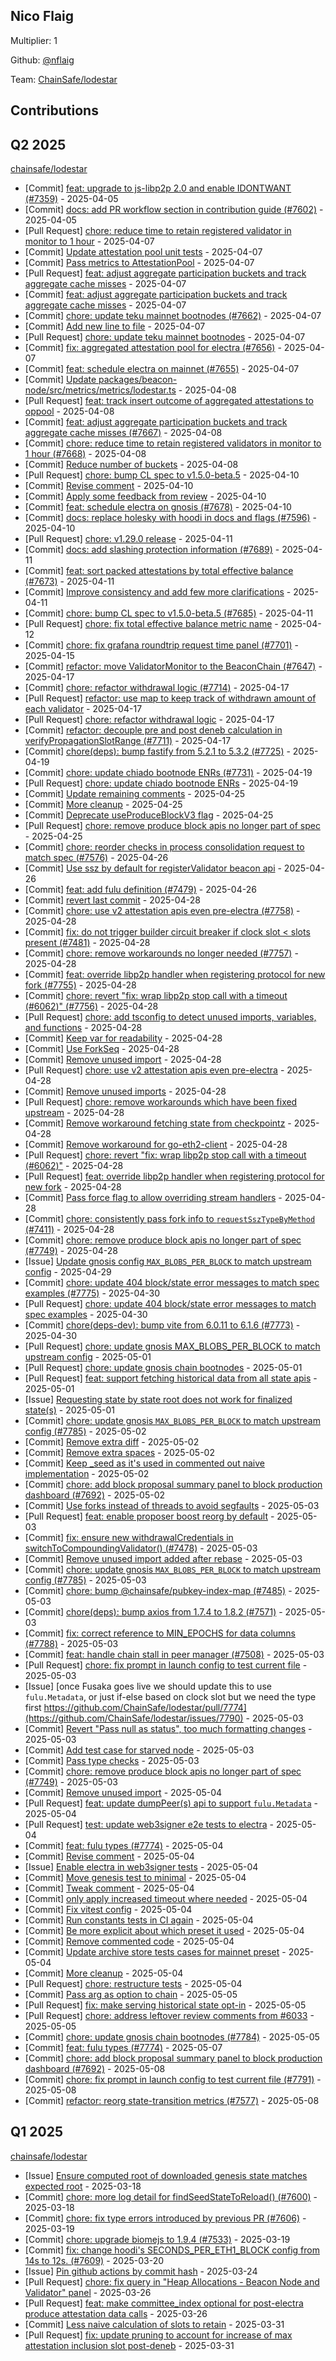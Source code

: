 
## Nico Flaig
Multiplier: 1

Github: [@nflaig](https://github.com/nflaig)

Team: [ChainSafe/lodestar](https://github.com/ChainSafe/lodestar/pulls?q=author%3Anflaig)

## Contributions

## Q2 2025


[chainsafe/lodestar](https://github.com/chainsafe/lodestar)
* [Commit] [feat: upgrade to js-libp2p 2.0 and enable IDONTWANT (#7359)](https://github.com/ChainSafe/lodestar/commit/bf6f3c9e5c92cd085ef37fa4ee21136a65cfa2d9) - 2025-04-05
* [Commit] [docs: add PR workflow section in contribution guide (#7602)](https://github.com/ChainSafe/lodestar/commit/30652b83f0de6205c01b64020a8f0d786b607c4a) - 2025-04-05
* [Pull Request] [chore: reduce time to retain registered validator in monitor to 1 hour](https://github.com/ChainSafe/lodestar/pull/7668) - 2025-04-07
* [Commit] [Update attestation pool unit tests](https://github.com/ChainSafe/lodestar/commit/2ab54ce0fbac5b82fb938f5beac9b87fccd16df9) - 2025-04-07
* [Commit] [Pass metrics to AttestationPool](https://github.com/ChainSafe/lodestar/commit/35f3184d2461c5b39134e8e76ae508d0b2ac5873) - 2025-04-07
* [Pull Request] [feat: adjust aggregate participation buckets and track aggregate cache misses](https://github.com/ChainSafe/lodestar/pull/7667) - 2025-04-07
* [Commit] [feat: adjust aggregate participation buckets and track aggregate cache misses](https://github.com/ChainSafe/lodestar/commit/9ba0c44fecc657efa766043b19d0d635ec3d0054) - 2025-04-07
* [Commit] [chore: update teku mainnet bootnodes (#7662)](https://github.com/ChainSafe/lodestar/commit/08715d4f0dcef21707082a01ca852dae34e29d8b) - 2025-04-07
* [Commit] [Add new line to file](https://github.com/ChainSafe/lodestar/commit/5d176913918168c52298a6a0c2793b11705814e5) - 2025-04-07
* [Pull Request] [chore: update teku mainnet bootnodes](https://github.com/ChainSafe/lodestar/pull/7662) - 2025-04-07
* [Commit] [fix: aggregated attestation pool for electra (#7656)](https://github.com/ChainSafe/lodestar/commit/5f4d26b46b1355e2583a7068a24db6d125c5e24b) - 2025-04-07
* [Commit] [feat: schedule electra on mainnet (#7655)](https://github.com/ChainSafe/lodestar/commit/87d367d9f7a8d6e548743a7fb65f13a0ca0d367d) - 2025-04-07
* [Commit] [Update packages/beacon-node/src/metrics/metrics/lodestar.ts](https://github.com/ChainSafe/lodestar/commit/1474a07f569b2636f6e3a135a79b016f33214da0) - 2025-04-08
* [Pull Request] [feat: track insert outcome of aggregated attestations to oppool](https://github.com/ChainSafe/lodestar/pull/7674) - 2025-04-08
* [Commit] [feat: adjust aggregate participation buckets and track aggregate cache misses (#7667)](https://github.com/ChainSafe/lodestar/commit/c76151c862556357381bcfae506e60520745df6b) - 2025-04-08
* [Commit] [chore: reduce time to retain registered validators in monitor to 1 hour (#7668)](https://github.com/ChainSafe/lodestar/commit/f87bd54721fef4941bda3abad22f81fb5e223fc5) - 2025-04-08
* [Commit] [Reduce number of buckets](https://github.com/ChainSafe/lodestar/commit/72d4eab822ea22b03c550fec3898a25cfce3fb37) - 2025-04-08
* [Pull Request] [chore: bump CL spec to v1.5.0-beta.5](https://github.com/ChainSafe/lodestar/pull/7685) - 2025-04-10
* [Commit] [Revise comment](https://github.com/ChainSafe/lodestar/commit/ef8a25bd6255b4d776b9f8531f45788290164b64) - 2025-04-10
* [Commit] [Apply some feedback from review](https://github.com/ChainSafe/lodestar/commit/0d65ddd106e332ddc6c65a08d648763e03e18bab) - 2025-04-10
* [Commit] [feat: schedule electra on gnosis (#7678)](https://github.com/ChainSafe/lodestar/commit/ac59affdb8679b7b13321b98344cc215d026efaa) - 2025-04-10
* [Commit] [docs: replace holesky with hoodi in docs and flags (#7596)](https://github.com/ChainSafe/lodestar/commit/9bc0958841e1fad8b0b49856df709bc02e8b1e33) - 2025-04-10
* [Pull Request] [chore: v1.29.0 release](https://github.com/ChainSafe/lodestar/pull/7690) - 2025-04-11
* [Commit] [docs: add slashing protection information (#7689)](https://github.com/ChainSafe/lodestar/commit/8aa1ad8d30da315d04efaa3dbfad9bdc23e5ccff) - 2025-04-11
* [Commit] [feat: sort packed attestations by total effective balance (#7673)](https://github.com/ChainSafe/lodestar/commit/a77957744c391134784242f2e23dfb4f45691f1f) - 2025-04-11
* [Commit] [Improve consistency and add few more clarifications](https://github.com/ChainSafe/lodestar/commit/e83155bed527703f740d03646d787ea24608f987) - 2025-04-11
* [Commit] [chore: bump CL spec to v1.5.0-beta.5 (#7685)](https://github.com/ChainSafe/lodestar/commit/c4068dc653d953b8b17e0142513ceef97b3c75b4) - 2025-04-11
* [Pull Request] [chore: fix total effective balance metric name](https://github.com/ChainSafe/lodestar/pull/7691) - 2025-04-12
* [Commit] [chore: fix grafana roundtrip request time panel (#7701)](https://github.com/ChainSafe/lodestar/commit/5ae1b18bae28a21ad05cef690a372e6ed9d7834e) - 2025-04-15
* [Commit] [refactor: move ValidatorMonitor to the BeaconChain (#7647)](https://github.com/ChainSafe/lodestar/commit/cdfdfec6ca53e1715cfe84e12ba3bb7e9d9023df) - 2025-04-17
* [Commit] [chore: refactor withdrawal logic (#7714)](https://github.com/ChainSafe/lodestar/commit/b42952860185b5db57fc69c63c320a80c5e07f9e) - 2025-04-17
* [Pull Request] [refactor: use map to keep track of withdrawn amount of each validator](https://github.com/ChainSafe/lodestar/pull/7715) - 2025-04-17
* [Pull Request] [chore: refactor withdrawal logic](https://github.com/ChainSafe/lodestar/pull/7714) - 2025-04-17
* [Commit] [refactor: decouple pre and post deneb calculation in verifyPropagationSlotRange (#7711)](https://github.com/ChainSafe/lodestar/commit/713062c1070ab1a6234d4203f3d86b37cad26356) - 2025-04-17
* [Commit] [chore(deps): bump fastify from 5.2.1 to 5.3.2 (#7725)](https://github.com/ChainSafe/lodestar/commit/8e915fe6fcd77d4e92a4905e57e0cb5fdff99f20) - 2025-04-19
* [Commit] [chore: update chiado bootnode ENRs (#7731)](https://github.com/ChainSafe/lodestar/commit/910e3848db4bfaa8338d03c6f32f851dc86baa1f) - 2025-04-19
* [Pull Request] [chore: update chiado bootnode ENRs](https://github.com/ChainSafe/lodestar/pull/7731) - 2025-04-19
* [Commit] [Update remaining comments](https://github.com/ChainSafe/lodestar/commit/a6355fd7d0afaeee1afe5e25cfccfc4126520f89) - 2025-04-25
* [Commit] [More cleanup](https://github.com/ChainSafe/lodestar/commit/17e6e594a6924386134832ebb1fd88ea1563405e) - 2025-04-25
* [Commit] [Deprecate useProduceBlockV3 flag](https://github.com/ChainSafe/lodestar/commit/4884de2c1380f322732ae36e910e7ccf81bd789d) - 2025-04-25
* [Pull Request] [chore: remove produce block apis no longer part of spec](https://github.com/ChainSafe/lodestar/pull/7749) - 2025-04-25
* [Commit] [chore: reorder checks in process consolidation request to match spec (#7576)](https://github.com/ChainSafe/lodestar/commit/8448e83b8130e9763d0d2b1fc9dc46b5de5bf805) - 2025-04-26
* [Commit] [Use ssz by default for registerValidator beacon api](https://github.com/ChainSafe/lodestar/commit/388e5dd55455d6d986f16f0c6abe005dee1b793d) - 2025-04-26
* [Commit] [feat: add fulu definition (#7479)](https://github.com/ChainSafe/lodestar/commit/929d0ea0221015e2f87247c68c727d585eb9cb67) - 2025-04-26
* [Commit] [revert last commit](https://github.com/ChainSafe/lodestar/commit/60439badfcbd0a97c5f41a538b2f70cf40845f10) - 2025-04-28
* [Commit] [chore: use v2 attestation apis even pre-electra (#7758)](https://github.com/ChainSafe/lodestar/commit/9f1d8d65fd688b8bd620f226a3af006e409030fc) - 2025-04-28
* [Commit] [fix: do not trigger builder circuit breaker if clock slot < slots present (#7481)](https://github.com/ChainSafe/lodestar/commit/6dd10cbe48f61cf53e1cf01404d8b96386736df5) - 2025-04-28
* [Commit] [chore: remove workarounds no longer needed (#7757)](https://github.com/ChainSafe/lodestar/commit/7faa7737660fab6bb919bb507eefd5778cf36eec) - 2025-04-28
* [Commit] [feat: override libp2p handler when registering protocol for new fork (#7755)](https://github.com/ChainSafe/lodestar/commit/ca68d9a61ab44f6aa35a89cb9e12ec6b13e8257b) - 2025-04-28
* [Commit] [chore: revert "fix: wrap libp2p stop call with a timeout (#6062)" (#7756)](https://github.com/ChainSafe/lodestar/commit/2f79f78ee3eb859d110b3663e839c1eed0975d19) - 2025-04-28
* [Pull Request] [chore: add tsconfig to detect unused imports, variables, and functions](https://github.com/ChainSafe/lodestar/pull/7759) - 2025-04-28
* [Commit] [Keep var for readability](https://github.com/ChainSafe/lodestar/commit/0ab2ab5446818d1ae59bffed1bf95b84e4f15bf4) - 2025-04-28
* [Commit] [Use ForkSeq](https://github.com/ChainSafe/lodestar/commit/f15b8d4d5c7aa56378b2a4157481913637743911) - 2025-04-28
* [Commit] [Remove unused import](https://github.com/ChainSafe/lodestar/commit/391d86f4757e36c2f950d45803da101b91d9a4cd) - 2025-04-28
* [Pull Request] [chore: use v2 attestation apis even pre-electra](https://github.com/ChainSafe/lodestar/pull/7758) - 2025-04-28
* [Commit] [Remove unused imports](https://github.com/ChainSafe/lodestar/commit/2b3f8da30a1d8f134772a68e52021abf7b6e72f6) - 2025-04-28
* [Pull Request] [chore: remove workarounds which have been fixed upstream](https://github.com/ChainSafe/lodestar/pull/7757) - 2025-04-28
* [Commit] [Remove workaround fetching state from checkpointz](https://github.com/ChainSafe/lodestar/commit/f206bb2f0866d98067877ee4d213a9c52adb5312) - 2025-04-28
* [Commit] [Remove workaround for go-eth2-client](https://github.com/ChainSafe/lodestar/commit/64c9625b98eb47689779889756fdad1f61f32f31) - 2025-04-28
* [Pull Request] [chore: revert "fix: wrap libp2p stop call with a timeout (#6062)"](https://github.com/ChainSafe/lodestar/pull/7756) - 2025-04-28
* [Pull Request] [feat: override libp2p handler when registering protocol for new fork](https://github.com/ChainSafe/lodestar/pull/7755) - 2025-04-28
* [Commit] [Pass force flag to allow overriding stream handlers](https://github.com/ChainSafe/lodestar/commit/eb850bd1d7ab9a8c8f1da12f6612c3e97fd1673c) - 2025-04-28
* [Commit] [chore: consistently pass fork info to `requestSszTypeByMethod` (#7411)](https://github.com/ChainSafe/lodestar/commit/418e81ef2da243a6ee236bb0abf45ac45ff1f7e0) - 2025-04-28
* [Commit] [chore: remove produce block apis no longer part of spec (#7749)](https://github.com/ChainSafe/lodestar/commit/27301c36341c7df70fad349993da7116ec4e7115) - 2025-04-28
* [Issue] [Update gnosis config `MAX_BLOBS_PER_BLOCK` to match upstream config](https://github.com/ChainSafe/lodestar/issues/7765) - 2025-04-29
* [Commit] [chore: update 404 block/state error messages to match spec examples (#7775)](https://github.com/ChainSafe/lodestar/commit/408033e17f08a64416a6cbb74eaa85a74113edce) - 2025-04-30
* [Pull Request] [chore: update 404 block/state error messages to match spec examples](https://github.com/ChainSafe/lodestar/pull/7775) - 2025-04-30
* [Commit] [chore(deps-dev): bump vite from 6.0.11 to 6.1.6 (#7773)](https://github.com/ChainSafe/lodestar/commit/8b760330e7cbb8c6f4b9304ae0f4da8813879cf2) - 2025-04-30
* [Pull Request] [chore: update gnosis MAX_BLOBS_PER_BLOCK to match upstream config](https://github.com/ChainSafe/lodestar/pull/7785) - 2025-05-01
* [Pull Request] [chore: update gnosis chain bootnodes](https://github.com/ChainSafe/lodestar/pull/7784) - 2025-05-01
* [Pull Request] [feat: support fetching historical data from all state apis](https://github.com/ChainSafe/lodestar/pull/7781) - 2025-05-01
* [Issue] [Requesting state by state root does not work for finalized state(s)](https://github.com/ChainSafe/lodestar/issues/7780) - 2025-05-01
* [Commit] [chore: update gnosis `MAX_BLOBS_PER_BLOCK` to match upstream config (#7785)](https://github.com/ChainSafe/lodestar/commit/185bc833d090b4e01bde85caa12a18154744e7f3) - 2025-05-02
* [Commit] [Remove extra diff](https://github.com/ChainSafe/lodestar/commit/8bfa9b5d956deb04b23d942c62784d63c4b9cee9) - 2025-05-02
* [Commit] [Remove extra spaces](https://github.com/ChainSafe/lodestar/commit/14a5c5b458ae68d59f316ee28fca00efd8424209) - 2025-05-02
* [Commit] [Keep _seed as it's used in commented out naive implementation](https://github.com/ChainSafe/lodestar/commit/e7ca873148a42b6f5823fd529a8a16e84f3762a6) - 2025-05-02
* [Commit] [chore: add block proposal summary panel to block production dashboard (#7692)](https://github.com/ChainSafe/lodestar/commit/30d888c61292cbd19f49f062e77c6e2b4f62dde1) - 2025-05-02
* [Commit] [Use forks instead of threads to avoid segfaults](https://github.com/ChainSafe/lodestar/commit/3d12ce31113dd74ba6999ef28fa2f54c92696ce4) - 2025-05-03
* [Pull Request] [feat: enable proposer boost reorg by default](https://github.com/ChainSafe/lodestar/pull/7792) - 2025-05-03
* [Commit] [fix: ensure new withdrawalCredentials in switchToCompoundingValidator() (#7478)](https://github.com/ChainSafe/lodestar/commit/94e41edb930cea97cf117667fe44ea1a6e5967ca) - 2025-05-03
* [Commit] [Remove unused import added after rebase](https://github.com/ChainSafe/lodestar/commit/06f24d58fb97ec31c5e41315eaa54ba10ec7469f) - 2025-05-03
* [Commit] [chore: update gnosis `MAX_BLOBS_PER_BLOCK` to match upstream config (#7785)](https://github.com/ChainSafe/lodestar/commit/185bc833d090b4e01bde85caa12a18154744e7f3) - 2025-05-03
* [Commit] [chore: bump @chainsafe/pubkey-index-map (#7485)](https://github.com/ChainSafe/lodestar/commit/03bfb04361a03979eee490d0727ae13c26644bd9) - 2025-05-03
* [Commit] [chore(deps): bump axios from 1.7.4 to 1.8.2 (#7571)](https://github.com/ChainSafe/lodestar/commit/839dd43ed051b107c311f004e124c4c4b08c5683) - 2025-05-03
* [Commit] [fix: correct reference to MIN_EPOCHS for data columns (#7788)](https://github.com/ChainSafe/lodestar/commit/2aa12d1765b099440652be4afcada9f350161059) - 2025-05-03
* [Commit] [feat: handle chain stall in peer manager (#7508)](https://github.com/ChainSafe/lodestar/commit/ca57e6c9b29a977a9d9ccd685b010b91fce3f6c7) - 2025-05-03
* [Pull Request] [chore: fix prompt in launch config to test current file](https://github.com/ChainSafe/lodestar/pull/7791) - 2025-05-03
* [Issue] [once Fusaka goes live we should update this to use `fulu.Metadata`, or just if-else based on clock slot but we need the type first https://github.com/ChainSafe/lodestar/pull/7774](https://github.com/ChainSafe/lodestar/issues/7790) - 2025-05-03
* [Commit] [Revert "Pass null as status", too much formatting changes](https://github.com/ChainSafe/lodestar/commit/c568061c6ff8f7af246e14e5598759b411d98992) - 2025-05-03
* [Commit] [Add test case for starved node](https://github.com/ChainSafe/lodestar/commit/88653887410a5f43e5ba0dd77229a1e4ecfbcb98) - 2025-05-03
* [Commit] [Pass type checks](https://github.com/ChainSafe/lodestar/commit/897d874409fd63bd40aa07a659202513bbabfa1e) - 2025-05-03
* [Commit] [chore: remove produce block apis no longer part of spec (#7749)](https://github.com/ChainSafe/lodestar/commit/27301c36341c7df70fad349993da7116ec4e7115) - 2025-05-03
* [Commit] [Remove unused import](https://github.com/ChainSafe/lodestar/commit/ae4883597a097f2d4e73e51c3823327ed9a2e5a7) - 2025-05-04
* [Pull Request] [feat: update dumpPeer(s) api to support `fulu.Metadata`](https://github.com/ChainSafe/lodestar/pull/7796) - 2025-05-04
* [Pull Request] [test: update web3signer e2e tests to electra](https://github.com/ChainSafe/lodestar/pull/7795) - 2025-05-04
* [Commit] [feat: fulu types (#7774)](https://github.com/ChainSafe/lodestar/commit/986551d3a2ca4e717206e6935ae3b34cbd65af0d) - 2025-05-04
* [Commit] [Revise comment](https://github.com/ChainSafe/lodestar/commit/d5d77a304dce206e0fa2ef77df93251119e4279e) - 2025-05-04
* [Issue] [Enable electra in web3signer tests](https://github.com/ChainSafe/lodestar/issues/7794) - 2025-05-04
* [Commit] [Move genesis test to minimal](https://github.com/ChainSafe/lodestar/commit/0082af11779af553898fa16e8c0eedfd3bfa08c6) - 2025-05-04
* [Commit] [Tweak comment](https://github.com/ChainSafe/lodestar/commit/b82a558844965cd3b8f4a465b78344657b7ad2ff) - 2025-05-04
* [Commit] [only apply increased timeout where needed](https://github.com/ChainSafe/lodestar/commit/15d932028ef2f621f4ca0eb356574a81f6eb8fcd) - 2025-05-04
* [Commit] [Fix vitest config](https://github.com/ChainSafe/lodestar/commit/796d4c25317c7eeedfb4d324799e2a5f960e24a6) - 2025-05-04
* [Commit] [Run constants tests in CI again](https://github.com/ChainSafe/lodestar/commit/2333a33c3f9d658a3a1739defd478a5e54908a17) - 2025-05-04
* [Commit] [Be more explicit about which preset it used](https://github.com/ChainSafe/lodestar/commit/73dbadee49bcb321ab5c54c7507cd283f66d13ec) - 2025-05-04
* [Commit] [Remove commented code](https://github.com/ChainSafe/lodestar/commit/40f15c3545ef0f3ab8cde366cdbfb4416541ebc1) - 2025-05-04
* [Commit] [Update archive store tests cases for mainnet preset](https://github.com/ChainSafe/lodestar/commit/30f1ab227e9f392ce308aea2c5de1f1c1760d3ef) - 2025-05-04
* [Commit] [More cleanup](https://github.com/ChainSafe/lodestar/commit/0a73ab09d98514872139c30e0f521b4a1168d3e1) - 2025-05-04
* [Pull Request] [chore: restructure tests](https://github.com/ChainSafe/lodestar/pull/7793) - 2025-05-04
* [Commit] [Pass arg as option to chain](https://github.com/ChainSafe/lodestar/commit/49202c3c3aa671b82c9efd32e35d6e4359f177c0) - 2025-05-05
* [Pull Request] [fix: make serving historical state opt-in](https://github.com/ChainSafe/lodestar/pull/7799) - 2025-05-05
* [Pull Request] [chore: address leftover review comments from #6033](https://github.com/ChainSafe/lodestar/pull/7797) - 2025-05-05
* [Commit] [chore: update gnosis chain bootnodes (#7784)](https://github.com/ChainSafe/lodestar/commit/d85e73aa1273591bd7211987e6196427e6c75d14) - 2025-05-05
* [Commit] [feat: fulu types (#7774)](https://github.com/ChainSafe/lodestar/commit/986551d3a2ca4e717206e6935ae3b34cbd65af0d) - 2025-05-07
* [Commit] [chore: add block proposal summary panel to block production dashboard (#7692)](https://github.com/ChainSafe/lodestar/commit/30d888c61292cbd19f49f062e77c6e2b4f62dde1) - 2025-05-08
* [Commit] [chore: fix prompt in launch config to test current file (#7791)](https://github.com/ChainSafe/lodestar/commit/6dae670fba2bfac0b3c1fd8557867c529bd70332) - 2025-05-08
* [Commit] [refactor: reorg state-transition metrics (#7577)](https://github.com/ChainSafe/lodestar/commit/0463a14aa47171063aa5fb5452db6a91bcd7e59a) - 2025-05-08
## Q1 2025

[chainsafe/lodestar](https://github.com/chainsafe/lodestar)
* [Issue] [Ensure computed root of downloaded genesis state matches expected root](https://github.com/ChainSafe/lodestar/issues/7601) - 2025-03-18
* [Commit] [chore: more log detail for findSeedStateToReload() (#7600)](https://github.com/ChainSafe/lodestar/commit/d9bd50bec27ae0ea9d293330c6afed5b7b2e5014) - 2025-03-18
* [Commit] [chore: fix type errors introduced by previous PR (#7606)](https://github.com/ChainSafe/lodestar/commit/a78dbc96dddeac176494463e06ac199079b536ec) - 2025-03-19
* [Commit] [chore: upgrade biomejs to 1.9.4 (#7533)](https://github.com/ChainSafe/lodestar/commit/23195c050b0fd4d4bd48f984f6709a4aec251349) - 2025-03-19
* [Commit] [fix: change hoodi's SECONDS_PER_ETH1_BLOCK config from 14s to 12s. (#7609)](https://github.com/ChainSafe/lodestar/commit/656eef3b16ac8b929826781b0d52f992953a0787) - 2025-03-20
* [Issue] [Pin github actions by commit hash](https://github.com/ChainSafe/lodestar/issues/7618) - 2025-03-24
* [Pull Request] [chore: fix query in "Heap Allocations - Beacon Node and Validator" panel](https://github.com/ChainSafe/lodestar/pull/7627) - 2025-03-26
* [Pull Request] [feat: make committee_index optional for post-electra produce attestation data calls](https://github.com/ChainSafe/lodestar/pull/7626) - 2025-03-26
* [Commit] [Less naive calculation of slots to retain](https://github.com/ChainSafe/lodestar/commit/ac76de2c5a581a59bf6bd75a9dfab95aa99352a5) - 2025-03-31
* [Pull Request] [fix: update pruning to account for increase of max attestation inclusion slot post-deneb](https://github.com/ChainSafe/lodestar/pull/7636) - 2025-03-31
